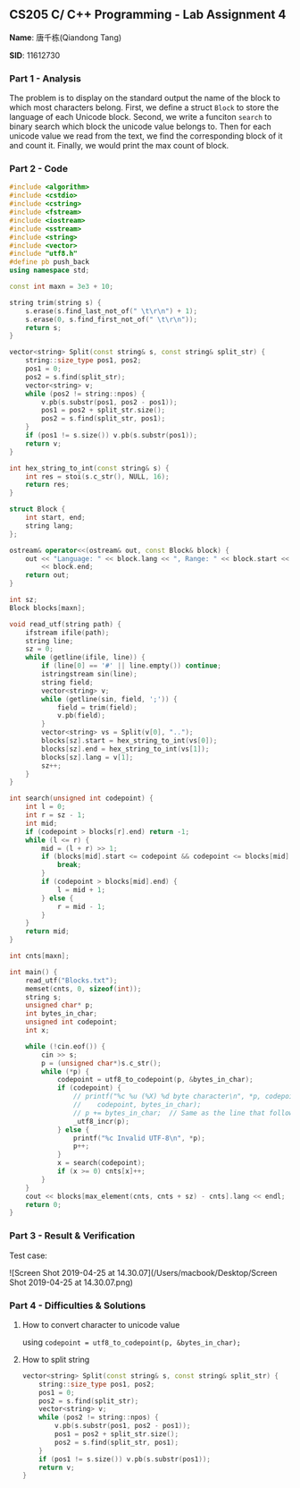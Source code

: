 ## CS205 C/ C++ Programming - Lab Assignment 4

**Name**: 唐千栋(Qiandong Tang)

**SID**: 11612730

### Part 1 - Analysis

The problem is to display on the standard output the name of the block to which most characters belong. First, we define a struct `Block` to store the language of each Unicode block. Second, we write a funciton `search` to binary search which block the unicode value belongs to. Then for each unicode value we read from the text, we find the corresponding block of it and count it. Finally, we would print the max count of block.

### Part 2 - Code

```c++
#include <algorithm>
#include <cstdio>
#include <cstring>
#include <fstream>
#include <iostream>
#include <sstream>
#include <string>
#include <vector>
#include "utf8.h"
#define pb push_back
using namespace std;

const int maxn = 3e3 + 10;

string trim(string s) {
    s.erase(s.find_last_not_of(" \t\r\n") + 1);
    s.erase(0, s.find_first_not_of(" \t\r\n"));
    return s;
}

vector<string> Split(const string& s, const string& split_str) {
    string::size_type pos1, pos2;
    pos1 = 0;
    pos2 = s.find(split_str);
    vector<string> v;
    while (pos2 != string::npos) {
        v.pb(s.substr(pos1, pos2 - pos1));
        pos1 = pos2 + split_str.size();
        pos2 = s.find(split_str, pos1);
    }
    if (pos1 != s.size()) v.pb(s.substr(pos1));
    return v;
}

int hex_string_to_int(const string& s) {
    int res = stoi(s.c_str(), NULL, 16);
    return res;
}

struct Block {
    int start, end;
    string lang;
};

ostream& operator<<(ostream& out, const Block& block) {
    out << "Language: " << block.lang << ", Range: " << block.start << "-"
        << block.end;
    return out;
}

int sz;
Block blocks[maxn];

void read_utf(string path) {
    ifstream ifile(path);
    string line;
    sz = 0;
    while (getline(ifile, line)) {
        if (line[0] == '#' || line.empty()) continue;
        istringstream sin(line);
        string field;
        vector<string> v;
        while (getline(sin, field, ';')) {
            field = trim(field);
            v.pb(field);
        }
        vector<string> vs = Split(v[0], "..");
        blocks[sz].start = hex_string_to_int(vs[0]);
        blocks[sz].end = hex_string_to_int(vs[1]);
        blocks[sz].lang = v[1];
        sz++;
    }
}

int search(unsigned int codepoint) {
    int l = 0;
    int r = sz - 1;
    int mid;
    if (codepoint > blocks[r].end) return -1;
    while (l <= r) {
        mid = (l + r) >> 1;
        if (blocks[mid].start <= codepoint && codepoint <= blocks[mid].end) {
            break;
        }
        if (codepoint > blocks[mid].end) {
            l = mid + 1;
        } else {
            r = mid - 1;
        }
    }
    return mid;
}

int cnts[maxn];

int main() {
    read_utf("Blocks.txt");
    memset(cnts, 0, sizeof(int));
    string s;
    unsigned char* p;
    int bytes_in_char;
    unsigned int codepoint;
    int x;

    while (!cin.eof()) {
        cin >> s;
        p = (unsigned char*)s.c_str();
        while (*p) {
            codepoint = utf8_to_codepoint(p, &bytes_in_char);
            if (codepoint) {
                // printf("%c %u (%X) %d byte character\n", *p, codepoint,
                //    codepoint, bytes_in_char);
                // p += bytes_in_char;  // Same as the line that follows
                _utf8_incr(p);
            } else {
                printf("%c Invalid UTF-8\n", *p);
                p++;
            }
            x = search(codepoint);
            if (x >= 0) cnts[x]++;
        }
    }
    cout << blocks[max_element(cnts, cnts + sz) - cnts].lang << endl;
    return 0;
}

```

### Part 3 - Result & Verification

Test case:

![Screen Shot 2019-04-25 at 14.30.07](/Users/macbook/Desktop/Screen Shot 2019-04-25 at 14.30.07.png)

### Part 4 - Difficulties & Solutions

1. How to convert character to unicode value

   using `codepoint = utf8_to_codepoint(p, &bytes_in_char);`

2. How to split string 

   ```c++
   vector<string> Split(const string& s, const string& split_str) {
       string::size_type pos1, pos2;
       pos1 = 0;
       pos2 = s.find(split_str);
       vector<string> v;
       while (pos2 != string::npos) {
           v.pb(s.substr(pos1, pos2 - pos1));
           pos1 = pos2 + split_str.size();
           pos2 = s.find(split_str, pos1);
       }
       if (pos1 != s.size()) v.pb(s.substr(pos1));
       return v;
   }
   ```

   